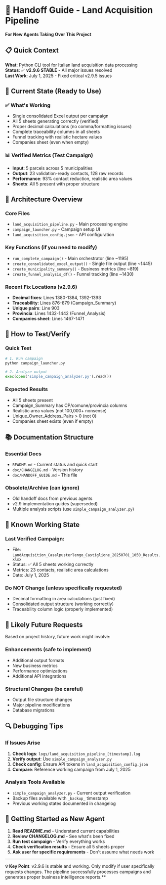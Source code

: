 # 🤝 Handoff Guide - Land Acquisition Pipeline

**For New Agents Taking Over This Project**

## 📋 **Quick Context**

**What**: Python CLI tool for Italian land acquisition data processing  
**Status**: ✅ **v2.9.6 STABLE** - All major issues resolved  
**Last Work**: July 1, 2025 - Fixed critical v2.9.5 issues  

## 🎯 **Current State (Ready to Use)**

### ✅ **What's Working**
- Single consolidated Excel output per campaign
- All 5 sheets generating correctly (verified)
- Proper decimal calculations (no comma/formatting issues)
- Complete traceability columns in all sheets
- Funnel tracking with realistic hectare values
- Companies sheet (even when empty)

### 📊 **Verified Metrics (Test Campaign)**
- **Input**: 5 parcels across 5 municipalities
- **Output**: 23 validation-ready contacts, 128 raw records
- **Performance**: 93% contact reduction, realistic area values
- **Sheets**: All 5 present with proper structure

## 🔧 **Architecture Overview**

### **Core Files**
- `land_acquisition_pipeline.py` - Main processing engine
- `campaign_launcher.py` - Campaign setup UI
- `land_acquisition_config.json` - API configuration

### **Key Functions** (if you need to modify)
- `run_complete_campaign()` - Main orchestrator (line ~1195)
- `create_consolidated_excel_output()` - Single file output (line ~1445)
- `create_municipality_summary()` - Business metrics (line ~819)
- `create_funnel_analysis_df()` - Funnel tracking (line ~1430)

### **Recent Fix Locations** (v2.9.6)
- **Decimal fixes**: Lines 1380-1384, 1392-1393
- **Traceability**: Lines 876-879 (Campaign_Summary)
- **Unique pairs**: Line 903
- **Provincia**: Lines 1432-1442 (Funnel_Analysis)
- **Companies sheet**: Lines 1467-1471

## 🧪 **How to Test/Verify**

### **Quick Test**
```python
# 1. Run campaign
python campaign_launcher.py

# 2. Analyze output
exec(open('simple_campaign_analyzer.py').read())
```

### **Expected Results**
- All 5 sheets present
- Campaign_Summary has CP/comune/provincia columns
- Realistic area values (not 100,000+ nonsense)
- Unique_Owner_Address_Pairs > 0 (not 0)
- Companies sheet exists (even if empty)

## 📚 **Documentation Structure**

### **Essential Docs**
- `README.md` - Current status and quick start
- `doc/CHANGELOG.md` - Version history
- `doc/HANDOFF_GUIDE.md` - This file

### **Obsolete/Archive** (can ignore)
- Old handoff docs from previous agents
- v2.9 implementation guides (superseded)
- Multiple analysis scripts (use `simple_campaign_analyzer.py`)

## 🚨 **Known Working State**

### **Last Verified Campaign**: 
- File: `LandAcquisition_Casalpusterlengo_Castiglione_20250701_1050_Results.xlsx`
- Status: ✅ All 5 sheets working correctly
- Metrics: 23 contacts, realistic area calculations
- Date: July 1, 2025

### **Do NOT Change** (unless specifically requested)
- Decimal formatting in area calculations (just fixed)
- Consolidated output structure (working correctly)
- Traceability column logic (properly implemented)

## 🎯 **Likely Future Requests**

Based on project history, future work might involve:

### **Enhancements** (safe to implement)
- Additional output formats
- New business metrics
- Performance optimizations
- Additional API integrations

### **Structural Changes** (be careful)
- Output file structure changes
- Major pipeline modifications
- Database migrations

## 🔍 **Debugging Tips**

### **If Issues Arise**
1. **Check logs**: `logs/land_acquisition_pipeline_[timestamp].log`
2. **Verify output**: Use `simple_campaign_analyzer.py`
3. **Check config**: Ensure API tokens in `land_acquisition_config.json`
4. **Compare**: Reference working campaign from July 1, 2025

### **Analysis Tools Available**
- `simple_campaign_analyzer.py` - Current output verification
- Backup files available with `_backup_` timestamp
- Previous working states documented in changelog

## 🚀 **Getting Started as New Agent**

1. **Read README.md** - Understand current capabilities
2. **Review CHANGELOG.md** - See what's been fixed
3. **Run test campaign** - Verify everything works
4. **Check verification results** - Ensure all 5 sheets proper
5. **Ask user for specific requirements** - Don't assume what needs work

---

**💡 Key Point**: v2.9.6 is stable and working. Only modify if user specifically requests changes. The pipeline successfully processes campaigns and generates proper business intelligence reports.**